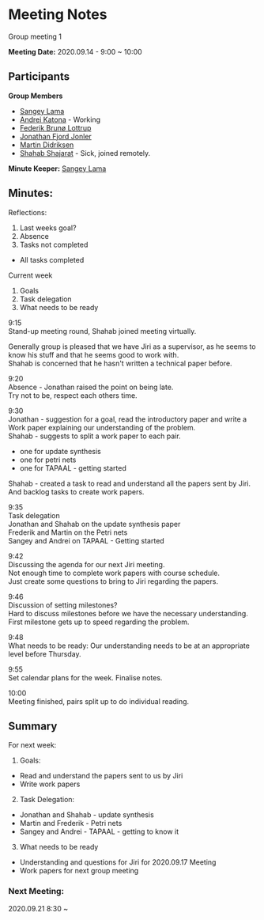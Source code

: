 # Meeting Notes

Group meeting 1

**Meeting Date:** 2020.09.14 - 9:00 ~ 10:00

## Participants
**Group Members**
* [Sangey Lama](mailto:slama20@student.aau.dk)
* [Andrei Katona](mailto:akaton20@student.aau.dk) - Working
* [Federik Brunø Lottrup](mailto:fbruna17@student.aau.dk)
* [Jonathan Fjord Jonler](mailto:jjanle17@student.aau.dk)
* [Martin Didriksen](mailto:mdidri15@student.aau.dk)
* [Shahab Shajarat](mailto:sshaja17@student.aau.dk) - Sick, joined remotely.

**Minute Keeper:** [Sangey Lama](mailto:slama20@student.aau.dk)

## Minutes:

Reflections:
1. Last weeks goal?
2. Absence
3. Tasks not completed
  * All tasks completed

Current week
1. Goals
2. Task delegation
3. What needs to be ready

9:15  
Stand-up meeting round, Shahab joined meeting virtually.

Generally group is pleased that we have Jiri as a supervisor, as he seems to
know his stuff and that he seems good to work with.  
Shahab is concerned that he hasn't written a technical paper before.

9:20  
Absence - Jonathan raised the point on being late.  
Try not to be, respect each others time.

9:30  
Jonathan - suggestion for a goal, read the introductory paper and write a Work
paper explaining our understanding of the problem.  
Shahab - suggests to split a work paper to each pair.
* one for update synthesis
* one for petri nets
* one for TAPAAL - getting started

Shahab - created a task to read and understand all the papers sent by Jiri.
And backlog tasks to create work papers.

9:35  
Task delegation  
Jonathan and Shahab on the update synthesis paper  
Frederik and Martin on the Petri nets  
Sangey and Andrei on TAPAAL - Getting started

9:42  
Discussing the agenda for our next Jiri meeting.  
Not enough time to complete work papers with course schedule.  
Just create some questions to bring to Jiri regarding the papers.  

9:46  
Discussion of setting milestones?  
Hard to discuss milestones before we have the necessary understanding.  
First milestone gets up to speed regarding the problem.  

9:48  
What needs to be ready:
Our understanding needs to be at an appropriate level before Thursday.

9:55  
Set calendar plans for the week. Finalise notes.

10:00  
Meeting finished, pairs split up to do individual reading.

## Summary

For next week:
1. Goals:
  * Read and understand the papers sent to us by Jiri
  * Write work papers
2. Task Delegation:
  * Jonathan and Shahab - update synthesis
  * Martin and Frederik - Petri nets
  * Sangey and Andrei - TAPAAL - getting to know it
3. What needs to be ready
  * Understanding and questions for Jiri for 2020.09.17 Meeting
  * Work papers for next group meeting

### Next Meeting:
2020.09.21 8:30 ~
